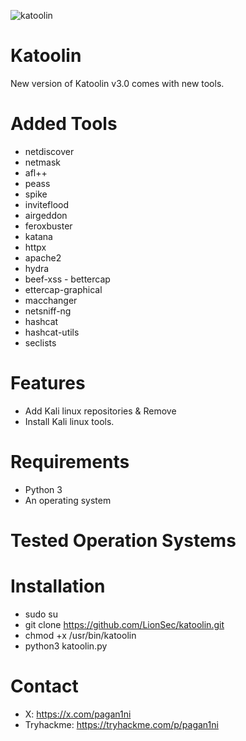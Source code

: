 ![katoolin](https://cloud.githubusercontent.com/assets/8742190/9415562/83397aae-4840-11e5-8f72-28dfffcc70a9.png)
# Katoolin
New version of Katoolin v3.0 comes with new tools.

# Added Tools
- netdiscover
- netmask
- afl++
- peass
- spike
- inviteflood
- airgeddon
- feroxbuster
- katana
- httpx
- apache2
- hydra
- beef-xss
- bettercap
- ettercap-graphical
- macchanger
- netsniff-ng
- hashcat
- hashcat-utils
- seclists



# Features
- Add Kali linux repositories & Remove
- Install Kali linux tools.

# Requirements
- Python 3
- An operating system 

# Tested Operation Systems

# Installation
- sudo su
- git clone https://github.com/LionSec/katoolin.git 
- chmod +x /usr/bin/katoolin
- python3 katoolin.py 


# Contact

- X: https://x.com/pagan1ni
- Tryhackme: https://tryhackme.com/p/pagan1ni
